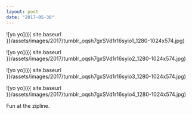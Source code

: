 ```yaml
---
layout: post
date: "2017-05-30"
---
```


![yo yo]({{ site.baseurl }}/assets/images/2017/tumblr_oqsh7gxSVd1r16syio1_1280-1024x574.jpg)

![yo yo]({{ site.baseurl }}/assets/images/2017/tumblr_oqsh7gxSVd1r16syio2_1280-1024x574.jpg)

![yo yo]({{ site.baseurl }}/assets/images/2017/tumblr_oqsh7gxSVd1r16syio3_1280-1024x574.jpg)

![yo yo]({{ site.baseurl }}/assets/images/2017/tumblr_oqsh7gxSVd1r16syio4_1280-1024x574.jpg)

Fun at the zipline.
